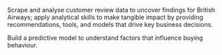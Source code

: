 Scrape and analyse customer review data to uncover findings for British Airways; 
apply analytical skills to make tangible impact by providing recommendations, tools, and models that drive key business decisions.

Build a predictive model to understand factors that influence buying behaviour.
